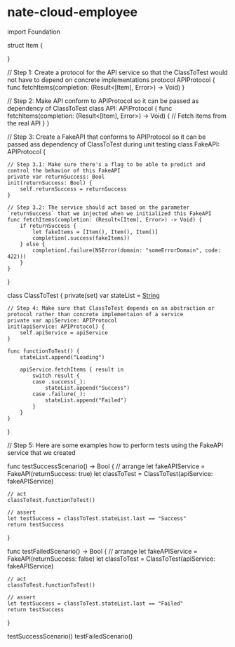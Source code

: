 # nate-cloud-employee

import Foundation

struct Item {
    
}

// Step 1: Create a protocol for the API service so that the ClassToTest would not have to depend on concrete implementations
protocol APIProtocol {
    func fetchItems(completion: (Result<[Item], Error>) -> Void)
}

// Step 2: Make API conform to APIProtocol so it can be passed as dependency of ClassToTest
class API: APIProtocol {
    func fetchItems(completion: (Result<[Item], Error>) -> Void) {
        // Fetch items from the real API
    }
}

// Step 3: Create a FakeAPI that conforms to APIProtocol so it can be passed ass dependency of ClassToTest during unit testing
class FakeAPI: APIProtocol {
    
    // Step 3.1: Make sure there's a flag to be able to predict and control the behavior of this FakeAPI
    private var returnSuccess: Bool
    init(returnSuccess: Bool) {
        self.returnSuccess = returnSuccess
    }
    
    // Step 3.2: The service should act based on the parameter `returnSuccess` that we injected when we initialized this FakeAPI
    func fetchItems(completion: (Result<[Item], Error>) -> Void) {
        if returnSuccess {
            let fakeItems = [Item(), Item(), Item()]
            completion(.success(fakeItems))
        } else {
            completion(.failure(NSError(domain: "someErrorDomain", code: 422)))
        }
    }
}

class ClassToTest {
    private(set) var stateList = [String]()
    
    // Step 4: Make sure that ClassToTest depends on an abstraction or protocol rather than concrete implementaion of a service
    private var apiService: APIProtocol
    init(apiService: APIProtocol) {
        self.apiService = apiService
    }

    func functionToTest() {
        stateList.append("Loading")

        apiService.fetchItems { result in
            switch result {
            case .success(_):
                stateList.append("Success")
            case .failure(_):
                stateList.append("Failed")
            }
        }
    }
}

// Step 5: Here are some examples how to perform tests using the FakeAPI service that we created

func testSuccessScenario() -> Bool {
    // arrange
    let fakeAPIService = FakeAPI(returnSuccess: true)
    let classToTest = ClassToTest(apiService: fakeAPIService)
    
    // act
    classToTest.functionToTest()
    
    // assert
    let testSuccess = classToTest.stateList.last == "Success"
    return testSuccess
}

func testFailedScenario() -> Bool {
    // arrange
    let fakeAPIService = FakeAPI(returnSuccess: false)
    let classToTest = ClassToTest(apiService: fakeAPIService)
    
    // act
    classToTest.functionToTest()
    
    // assert
    let testSuccess = classToTest.stateList.last == "Failed"
    return testSuccess
}

testSuccessScenario()
testFailedScenario()
